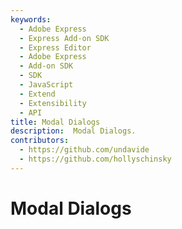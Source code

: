```yaml
---
keywords:
  - Adobe Express
  - Express Add-on SDK
  - Express Editor
  - Adobe Express
  - Add-on SDK
  - SDK
  - JavaScript
  - Extend
  - Extensibility
  - API
title: Modal Dialogs
description:  Modal Dialogs.
contributors:
  - https://github.com/undavide
  - https://github.com/hollyschinsky
---
```

# Modal Dialogs